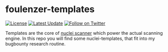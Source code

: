 # foulenzer-templates

[![License](https://img.shields.io/badge/license-MIT-_red.svg)](https://opensource.org/licenses/MIT)
[![Latest Update](https://img.shields.io/github/last-commit/foulenzer/foulenzer-templates?style=flat)](https://github.com/foulenzer/foulenzer-templates)
[![Follow on Twitter](https://img.shields.io/twitter/follow/foulenzer?label=follow%20foulenzer&style=social)](https://twitter.com/foulenzer)

Templates are the core of [nuclei scanner](https://github.com/projectdiscovery/nuclei) which power the actual scanning engine. In this repo you will find some nuclei-templates, that fit into my bugbounty research routine.
